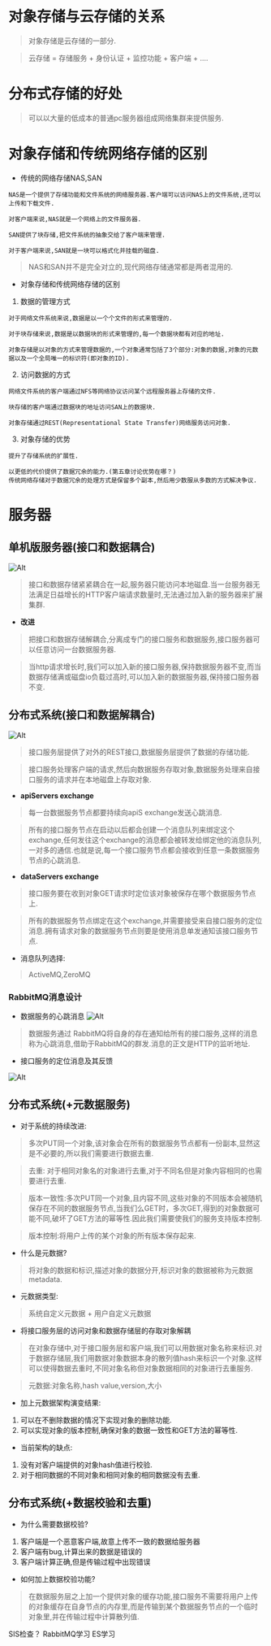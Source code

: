 # 对象存储与云存储的关系
> 对象存储是云存储的一部分.

> 云存储 = 存储服务 + 身份认证 + 监控功能 + 客户端 + ....

# 分布式存储的好处

> 可以以大量的低成本的普通pc服务器组成网络集群来提供服务.

# 对象存储和传统网络存储的区别

+ 传统的网络存储NAS,SAN
```
NAS是一个提供了存储功能和文件系统的网络服务器.客户端可以访问NAS上的文件系统,还可以上传和下载文件.

对客户端来说,NAS就是一个网络上的文件服务器.
```
```
SAN提供了块存储,把文件系统的抽象交给了客户端来管理.

对于客户端来说,SAN就是一块可以格式化并挂载的磁盘.
```

> NAS和SAN并不是完全对立的,现代网络存储通常都是两者混用的.


+ 对象存储和传统网络存储的区别

1. 数据的管理方式

```
对于网络文件系统来说,数据是以一个个文件的形式来管理的.

对于块存储来说,数据是以数据块的形式来管理的,每一个数据块都有对应的地址.

对象存储是以对象的方式来管理数据的,一个对象通常包括了3个部分:对象的数据,对象的元数据以及一个全局唯一的标识符(即对象的ID).
```

2. 访问数据的方式

```
网络文件系统的客户端通过NFS等网络协议访问某个远程服务器上存储的文件.

块存储的客户端通过数据块的地址访问SAN上的数据块.

对象存储通过REST(Representational State Transfer)网络服务访问对象.
```

3. 对象存储的优势

```
提升了存储系统的扩展性.

以更低的代价提供了数据冗余的能力.(第五章讨论优势在哪？)
传统网络存储对于数据冗余的处理方式是保留多个副本,然后用少数服从多数的方式解决争议.
```

# 服务器
## **单机版服务器(接口和数据耦合)**

![Alt](./image/截图_选择区域_20220612110314.png#pic_center)

> 接口和数据存储紧紧耦合在一起,服务器只能访问本地磁盘.当一台服务器无法满足日益增长的HTTP客户端请求数量时,无法通过加入新的服务器来扩展集群.

+ **改进**

> 把接口和数据存储解耦合,分离成专门的接口服务和数据服务,接口服务器可以任意访问一台数据服务器.

> 当http请求增长时,我们可以加入新的接口服务器,保持数据服务器不变,而当数据存储满或磁盘io负载过高时,可以加入新的数据服务器,保持接口服务器不变.

##  **分布式系统(接口和数据解耦合)** 

![Alt](./image/截图_选择区域_20220612113138.png#pic_center)

> 接口服务层提供了对外的REST接口,数据服务层提供了数据的存储功能.

> 接口服务处理客户端的请求,然后向数据服务存取对象,数据服务处理来自接口服务的请求并在本地磁盘上存取对象.

+ **apiServers exchange** 
> 每一台数据服务节点都要持续向apiS exchange发送心跳消息.


> 所有的接口服务节点在启动以后都会创建一个消息队列来绑定这个exchange,任何发往这个exchange的消息都会被转发给绑定他的消息队列,一对多的通信.也就是说,每一个接口服务节点都会接收到任意一条数据服务节点的心跳消息.

+ **dataServers exchange**
> 接口服务要在收到对象GET请求时定位该对象被保存在哪个数据服务节点上.

> 所有的数据服务节点绑定在这个exchange,并需要接受来自接口服务的定位消息.拥有请求对象的数据服务节点则要是使用消息单发通知该接口服务节点.

+ 消息队列选择:
> ActiveMQ,ZeroMQ

### RabbitMQ消息设计
+ 数据服务的心跳消息
![Alt](./image/截图_选择区域_20220616191334.png#pic_center)

> 数据服务通过 RabbitMQ将自身的存在通知给所有的接口服务,这样的消息称为心跳消息,借助于RabbitMQ的群发.消息的正文是HTTP的监听地址.



+ 接口服务的定位消息及其反馈

![Alt](./image/截图_选择区域_20220616193039.png#pic_center)


## **分布式系统(+元数据服务)** 

+ 对于系统的持续改进:
> 多次PUT同一个对象,该对象会在所有的数据服务节点都有一份副本,显然这是不必要的,所以我们需要进行数据去重.

> 去重: 对于相同对象名的对象进行去重,对于不同名但是对象内容相同的也需要进行去重.

> 版本一致性:多次PUT同一个对象,且内容不同,这些对象的不同版本会被随机保存在不同的数据服务节点,当我们么GET时，多次GET,得到的对象数据可能不同,破坏了GET方法的幂等性.因此我们需要使我们的服务支持版本控制.

> 版本控制:将用户上传的某个对象的所有版本保存起来.


+ 什么是元数据?

> 将对象的数据和标识,描述对象的数据分开,标识对象的数据被称为元数据metadata.

+ 元数据类型:

> 系统自定义元数据 + 用户自定义元数据

+ 将接口服务层的访问对象和数据存储层的存取对象解耦

> 在对象存储中,对于接口服务层和客户端,我们可以用数据对象名称来标识.对于数据存储层,我们用数据对象数据本身的散列值hash来标识一个对象.这样可以使得数据去重时,不同对象名称但对象数据相同的对象进行去重服务.

> 元数据:对象名称,hash value,version,大小

+ 加上元数据架构演变结果:
1. 可以在不删除数据的情况下实现对象的删除功能.
2. 可以实现对象的版本控制,确保对象的数据一致性和GET方法的幂等性.


+ 当前架构的缺点:
1. 没有对客户端提供的对象hash值进行校验.
2. 对于相同数据的不同对象和相同对象的相同数据没有去重.



## **分布式系统(+数据校验和去重)**

+ 为什么需要数据校验?
1. 客户端是一个恶意客户端,故意上传不一致的数据给服务器
2. 客户端有bug,计算出来的数据是错误的
3. 客户端计算正确,但是传输过程中出现错误

+ 如何加上数据校验功能?
> 在数据服务层之上加一个提供对象的缓存功能,接口服务不需要将用户上传的对象缓存在自身节点的内存里,而是传输到某个数据服务节点的一个临时对象里,并在传输过程中计算散列值.





SIS检查？
RabbitMQ学习
ES学习












